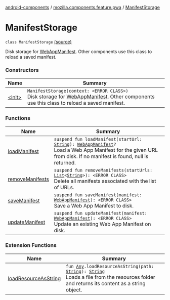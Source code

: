 [android-components](../../index.md) / [mozilla.components.feature.pwa](../index.md) / [ManifestStorage](./index.md)

# ManifestStorage

`class ManifestStorage` [(source)](https://github.com/mozilla-mobile/android-components/blob/master/components/feature/pwa/src/main/java/mozilla/components/feature/pwa/ManifestStorage.kt#L19)

Disk storage for [WebAppManifest](../../mozilla.components.concept.engine.manifest/-web-app-manifest/index.md). Other components use this class to reload a saved manifest.

### Constructors

| Name | Summary |
|---|---|
| [&lt;init&gt;](-init-.md) | `ManifestStorage(context: <ERROR CLASS>)`<br>Disk storage for [WebAppManifest](../../mozilla.components.concept.engine.manifest/-web-app-manifest/index.md). Other components use this class to reload a saved manifest. |

### Functions

| Name | Summary |
|---|---|
| [loadManifest](load-manifest.md) | `suspend fun loadManifest(startUrl: `[`String`](https://kotlinlang.org/api/latest/jvm/stdlib/kotlin/-string/index.html)`): `[`WebAppManifest`](../../mozilla.components.concept.engine.manifest/-web-app-manifest/index.md)`?`<br>Load a Web App Manifest for the given URL from disk. If no manifest is found, null is returned. |
| [removeManifests](remove-manifests.md) | `suspend fun removeManifests(startUrls: `[`List`](https://kotlinlang.org/api/latest/jvm/stdlib/kotlin.collections/-list/index.html)`<`[`String`](https://kotlinlang.org/api/latest/jvm/stdlib/kotlin/-string/index.html)`>): <ERROR CLASS>`<br>Delete all manifests associated with the list of URLs. |
| [saveManifest](save-manifest.md) | `suspend fun saveManifest(manifest: `[`WebAppManifest`](../../mozilla.components.concept.engine.manifest/-web-app-manifest/index.md)`): <ERROR CLASS>`<br>Save a Web App Manifest to disk. |
| [updateManifest](update-manifest.md) | `suspend fun updateManifest(manifest: `[`WebAppManifest`](../../mozilla.components.concept.engine.manifest/-web-app-manifest/index.md)`): <ERROR CLASS>`<br>Update an existing Web App Manifest on disk. |

### Extension Functions

| Name | Summary |
|---|---|
| [loadResourceAsString](../../mozilla.components.support.test.file/kotlin.-any/load-resource-as-string.md) | `fun `[`Any`](https://kotlinlang.org/api/latest/jvm/stdlib/kotlin/-any/index.html)`.loadResourceAsString(path: `[`String`](https://kotlinlang.org/api/latest/jvm/stdlib/kotlin/-string/index.html)`): `[`String`](https://kotlinlang.org/api/latest/jvm/stdlib/kotlin/-string/index.html)<br>Loads a file from the resources folder and returns its content as a string object. |

